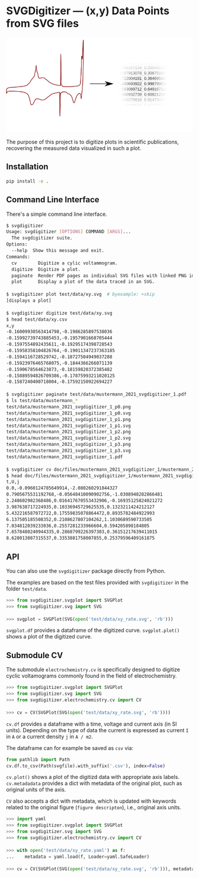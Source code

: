# SVGDigitizer — (x,y) Data Points from SVG files

![Logo](./logo.svg)

The purpose of this project is to digitize plots in scientific publications, recovering the measured data visualized in such a plot.

## Installation

```sh
pip install -e .
```

## Command Line Interface

There's a simple command line interface.

```sh
$ svgdigitizer
Usage: svgdigitizer [OPTIONS] COMMAND [ARGS]...
  The svgdigitizer suite.
Options:
  --help  Show this message and exit.
Commands:
  cv        Digitize a cylic voltammogram.
  digitize  Digitize a plot.
  paginate  Render PDF pages as individual SVG files with linked PNG images.
  plot      Display a plot of the data traced in an SVG.

$ svgdigitizer plot test/data/xy.svg  # byexample: +skip
[displays a plot]

$ svgdigitizer digitize test/data/xy.svg
$ head test/data/xy.csv
x,y
-0.16009930563414798,-0.1986285897538036
-0.15992739743885453,-0.1957901668705444
-0.1597554892435611,-0.19295174398728543
-0.15958358104826764,-0.19011347237363185
-0.1594116728529742,-0.18727504949037288
-0.15923976465768075,-0.1844366266071139
-0.1590678564623873,-0.18159820372385482
-0.15889594826709386,-0.17875993211020125
-0.1587240400718004,-0.17592150922694227

$ svgdigitizer paginate test/data/mustermann_2021_svgdigitizer_1.pdf
$ ls test/data/mustermann_*
test/data/mustermann_2021_svgdigitizer_1_p0.png
test/data/mustermann_2021_svgdigitizer_1_p0.svg
test/data/mustermann_2021_svgdigitizer_1_p1.png
test/data/mustermann_2021_svgdigitizer_1_p1.svg
test/data/mustermann_2021_svgdigitizer_1_p2.png
test/data/mustermann_2021_svgdigitizer_1_p2.svg
test/data/mustermann_2021_svgdigitizer_1_p3.png
test/data/mustermann_2021_svgdigitizer_1_p3.svg
test/data/mustermann_2021_svgdigitizer_1.pdf

$ svgdigitizer cv doc/files/mustermann_2021_svgdigitizer_1/mustermann_2021_svgdigitizer_1_p1_2a_blue.svg
$ head doc/files/mustermann_2021_svgdigitizer_1/mustermann_2021_svgdigitizer_1_p1_2a_blue.csv
t,U,j
0.0,-0.0960124785649914,-2.080260291844327
0.7905675531192768,-0.05648410090902756,-1.0308948282866481
2.248602982368486,0.016417670553432906,-0.16935125824021272
3.987638717224935,0.10336945729625535,0.1323211424212127
5.432216587072722,0.17559835078864472,0.8935782484922993
6.137505185508352,0.2108627807104262,1.1030689590733505
7.034812039233036,0.2557281233966604,0.594205898184805
7.6578480240944335,0.2868799226397303,0.36151217639411015
8.628013087315537,0.3353881758007855,0.25379596409161875
```

## API

You can also use the `svgdigitizer` package directly from Python.

The examples are based on the test files provided with `svgdigitizer` in the folder `test/data`.

```python
>>> from svgdigitizer.svgplot import SVGPlot
>>> from svgdigitizer.svg import SVG

>>> svgplot = SVGPlot(SVG(open('test/data/xy_rate.svg', 'rb')))
```

`svgplot.df` provides a dataframe of the digitized curve.
`svgplot.plot()` shows a plot of the digitized curve.


## Submodule CV

The submodule `electrochemistry.cv` is specifically designed to digitize cyclic voltamograms
commonly found in the field of electrochemistry.

```python
>>> from svgdigitizer.svgplot import SVGPlot
>>> from svgdigitizer.svg import SVG
>>> from svgdigitizer.electrochemistry.cv import CV

>>> cv = CV(SVGPlot(SVG(open('test/data/xy_rate.svg', 'rb'))))
```

`cv.df` provides a dataframe with a time, voltage and current axis (in SI units). Depending on the type of data the current is expressed as current `I` in `A` or a current density `j` in `A / m2`.

The dataframe can for example be saved as `csv` via:

```python
from pathlib import Path
cv.df.to_csv(Path(svgfile).with_suffix('.csv'), index=False)
```

`cv.plot()` shows a plot of the digitizd data with appropriate axis labels.
`cv.metadadata` provides a dict with metadata of the original plot, such as original units of the axis.


`CV` also accepts a dict with metadata, which is updated with keywords related to the original figure (`figure descripton`), i.e., original axis units.

```python
>>> import yaml
>>> from svgdigitizer.svgplot import SVGPlot
>>> from svgdigitizer.svg import SVG
>>> from svgdigitizer.electrochemistry.cv import CV

>>> with open('test/data/xy_rate.yaml') as f:
...    metadata = yaml.load(f, Loader=yaml.SafeLoader)

>>> cv = CV(SVGPlot(SVG(open('test/data/xy_rate.svg', 'rb'))), metadata=metadata)
```
